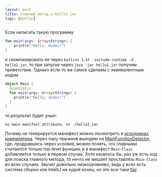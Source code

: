 ```yaml
---
layout: post
title: Главный метод в Kotlin jar
tags: [kotlin]
---
```

Если написать такую программу
```kotlin
fun main(args: Array<String>) {
    println("Hello, dudes!")
}
```
и скомпилировать ее через `kotlinc 1.kt -include-runtime -d hello1.jar`, то при запуске через `java -jar hello1.jar` получим приветствие.
Однако если то же самое сделаем с эквивалентным кодом
```kotlin
object Main {
  @JvmStatic
  fun main(args: Array<String>) {
    println("Hello, dudes!")
  }
}
```
то результат будет уныл:
```
no main manifest attribute, in ./hello2.jar
```
Почему не генерируется манифест можно посмотреть в [исходниках компилятора](https://github.com/JetBrains/kotlin/blob/master/compiler/cli/src/org/jetbrains/kotlin/cli/jvm/compiler/CompileEnvironmentUtil.java#L62). Через пару прыжков выходим на [MainFunctionDetector](https://github.com/JetBrains/kotlin/blob/master/compiler/frontend/src/org/jetbrains/kotlin/idea/MainFunctionDetector.kt), где, продравшись через условия, можно понять, что главными считаются только top-level функции, и в манифест `Main-Class` добавляется только в первом случае. Хотя казалось бы, раз уж есть код для поиска главного метода, то ничто не мешает проставлять `Main-Class` во всех случаях. Звучит довольно низкоуровнево, ведь у всех есть система сборки или IntelliJ на худой конец, но это все-таки [баг](https://youtrack.jetbrains.com/issue/KT-32376).

